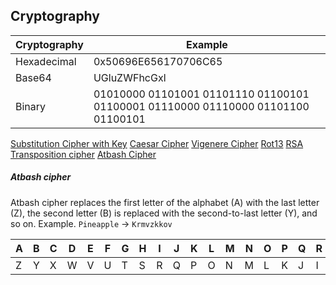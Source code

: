## Cryptography

| Cryptography | Example |
|--| --|
|Hexadecimal |0x50696E656170706C65 |
| Base64 |UGluZWFhcGxl |
| Binary | 01010000 01101001 01101110 01100101 01100001 01110000 01110000 01101100 01100101|


[Substitution Cipher with Key](https://www.dcode.fr/vigenere-cipher)
[Caesar Cipher](https://www.dcode.fr/caesar-cipher)
[Vigenere Cipher](https://www.dcode.fr/vigenere-cipher)
[Rot13](https://www.dcode.fr/rot-13-cipher)
[RSA](https://www.dcode.fr/rsa-cipher)
[Transposition cipher](https://cyberchef.cyberskyline.com/#recipe=Rail_Fence_Cipher_Decode(5,0)&input=RiBkYVMtZWVmbiAgbiBLWjNlaGVhZHR5LllJOGx0YSBvaXd5LVEwLiByIGFJMg)
[Atbash Cipher](https://www.dcode.fr/atbash-cipher)

##### Atbash cipher 
Atbash cipher replaces the first letter of the alphabet (A) with the last letter (Z), the second letter (B) is replaced with the second-to-last letter (Y), and so on. Example. `Pineapple` → `Krmvzkkov`

|A |B |C |D |E |F |G |H |I |J |K |L |M |N |O |P |Q |R |S |T |U |V |W |X |Y |Z|
|--|--|--|--|--|--|--|--|--|--|--|--|--|--|--|--|--|--|--|--|--|--|--|--|--|--|
|Z|Y |X |W |V |U |T |S |R |Q |P |O |N |M |L |K |J |I |H |G |F |E |D |C |B |A|




